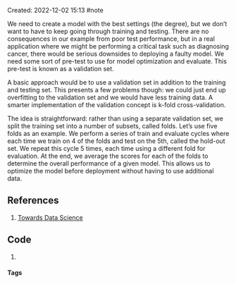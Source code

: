 Created: 2022-12-02 15:13
#note

We need to create a model with the best settings (the degree), but we don’t want to have to keep going through training and testing. There are no consequences in our example from poor test performance, but in a real application where we might be performing a critical task such as diagnosing cancer, there would be serious downsides to deploying a faulty model. We need some sort of pre-test to use for model optimization and evaluate. This pre-test is known as a validation set.

A basic approach would be to use a validation set in addition to the training and testing set. This presents a few problems though: we could just end up overfitting to the validation set and we would have less training data. A smarter implementation of the validation concept is k-fold cross-validation.

The idea is straightforward: rather than using a separate validation set, we split the training set into a number of subsets, called folds. Let’s use five folds as an example. We perform a series of train and evaluate cycles where each time we train on 4 of the folds and test on the 5th, called the hold-out set. We repeat this cycle 5 times, each time using a different fold for evaluation. At the end, we average the scores for each of the folds to determine the overall performance of a given model. This allows us to optimize the model before deployment without having to use additional data.

## References
1. [Towards Data Science](https://towardsdatascience.com/overfitting-vs-underfitting-a-complete-example-d05dd7e19765)

## Code
1. 

#### Tags